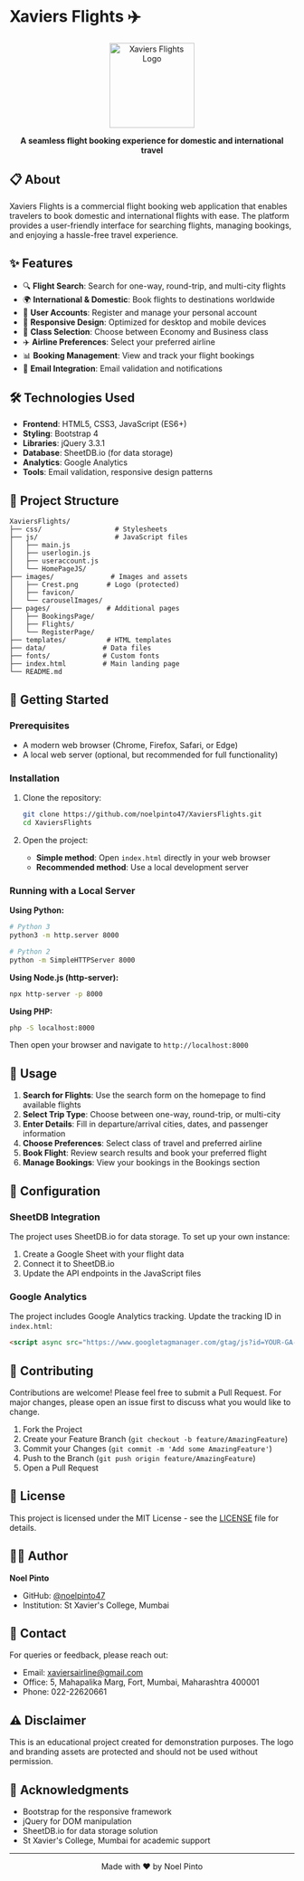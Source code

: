 # Xaviers Flights ✈️

<p align="center">
  <img src="images/Crest.png" alt="Xaviers Flights Logo" width="150"/>
</p>

<p align="center">
  <strong>A seamless flight booking experience for domestic and international travel</strong>
</p>

## 📋 About

Xaviers Flights is a commercial flight booking web application that enables travelers to book domestic and international flights with ease. The platform provides a user-friendly interface for searching flights, managing bookings, and enjoying a hassle-free travel experience.

## ✨ Features

- 🔍 **Flight Search**: Search for one-way, round-trip, and multi-city flights
- 🌍 **International & Domestic**: Book flights to destinations worldwide
- 👤 **User Accounts**: Register and manage your personal account
- 📱 **Responsive Design**: Optimized for desktop and mobile devices
- 💺 **Class Selection**: Choose between Economy and Business class
- ✈️ **Airline Preferences**: Select your preferred airline
- 📊 **Booking Management**: View and track your flight bookings
- 📧 **Email Integration**: Email validation and notifications

## 🛠️ Technologies Used

- **Frontend**: HTML5, CSS3, JavaScript (ES6+)
- **Styling**: Bootstrap 4
- **Libraries**: jQuery 3.3.1
- **Database**: SheetDB.io (for data storage)
- **Analytics**: Google Analytics
- **Tools**: Email validation, responsive design patterns

## 📁 Project Structure

```
XaviersFlights/
├── css/                  # Stylesheets
├── js/                   # JavaScript files
│   ├── main.js
│   ├── userlogin.js
│   ├── useraccount.js
│   └── HomePageJS/
├── images/              # Images and assets
│   ├── Crest.png       # Logo (protected)
│   ├── favicon/
│   └── carouselImages/
├── pages/              # Additional pages
│   ├── BookingsPage/
│   ├── Flights/
│   └── RegisterPage/
├── templates/          # HTML templates
├── data/              # Data files
├── fonts/             # Custom fonts
├── index.html         # Main landing page
└── README.md
```

## 🚀 Getting Started

### Prerequisites

- A modern web browser (Chrome, Firefox, Safari, or Edge)
- A local web server (optional, but recommended for full functionality)

### Installation

1. Clone the repository:
   ```bash
   git clone https://github.com/noelpinto47/XaviersFlights.git
   cd XaviersFlights
   ```

2. Open the project:
   - **Simple method**: Open `index.html` directly in your web browser
   - **Recommended method**: Use a local development server

### Running with a Local Server

**Using Python:**
```bash
# Python 3
python3 -m http.server 8000

# Python 2
python -m SimpleHTTPServer 8000
```

**Using Node.js (http-server):**
```bash
npx http-server -p 8000
```

**Using PHP:**
```bash
php -S localhost:8000
```

Then open your browser and navigate to `http://localhost:8000`

## 🎯 Usage

1. **Search for Flights**: Use the search form on the homepage to find available flights
2. **Select Trip Type**: Choose between one-way, round-trip, or multi-city
3. **Enter Details**: Fill in departure/arrival cities, dates, and passenger information
4. **Choose Preferences**: Select class of travel and preferred airline
5. **Book Flight**: Review search results and book your preferred flight
6. **Manage Bookings**: View your bookings in the Bookings section

## 🔧 Configuration

### SheetDB Integration

The project uses SheetDB.io for data storage. To set up your own instance:

1. Create a Google Sheet with your flight data
2. Connect it to SheetDB.io
3. Update the API endpoints in the JavaScript files

### Google Analytics

The project includes Google Analytics tracking. Update the tracking ID in `index.html`:

```html
<script async src="https://www.googletagmanager.com/gtag/js?id=YOUR-GA-ID"></script>
```

## 🤝 Contributing

Contributions are welcome! Please feel free to submit a Pull Request. For major changes, please open an issue first to discuss what you would like to change.

1. Fork the Project
2. Create your Feature Branch (`git checkout -b feature/AmazingFeature`)
3. Commit your Changes (`git commit -m 'Add some AmazingFeature'`)
4. Push to the Branch (`git push origin feature/AmazingFeature`)
5. Open a Pull Request

## 📄 License

This project is licensed under the MIT License - see the [LICENSE](LICENSE) file for details.

## 👨‍💻 Author

**Noel Pinto**
- GitHub: [@noelpinto47](https://github.com/noelpinto47)
- Institution: St Xavier's College, Mumbai

## 📧 Contact

For queries or feedback, please reach out:
- Email: xaviersairline@gmail.com
- Office: 5, Mahapalika Marg, Fort, Mumbai, Maharashtra 400001
- Phone: 022-22620661

## ⚠️ Disclaimer

This is an educational project created for demonstration purposes. The logo and branding assets are protected and should not be used without permission.

## 🙏 Acknowledgments

- Bootstrap for the responsive framework
- jQuery for DOM manipulation
- SheetDB.io for data storage solution
- St Xavier's College, Mumbai for academic support

---

<p align="center">Made with ❤️ by Noel Pinto</p>
